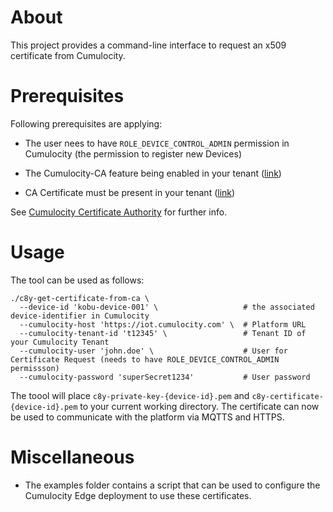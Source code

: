 # About

This project provides a command-line interface to request an x509 certificate from Cumulocity. 

# Prerequisites

Following prerequisites are applying:

* The user nees to have `ROLE_DEVICE_CONTROL_ADMIN` permission in Cumulocity (the permission to register new Devices)

* The Cumulocity-CA feature being enabled in your tenant ([link](https://cumulocity.com/docs/device-certificate-authentication/certificate-authority/#prerequisites))

* CA Certificate must be present in your tenant ([link](https://cumulocity.com/docs/device-certificate-authentication/certificate-authority/#creating-a-ca-certificate-via-the-ui))

See [Cumulocity Certificate Authority](https://cumulocity.com/docs/device-certificate-authentication/certificate-authority/) for further info.

# Usage

The tool can be used as follows:

```
./c8y-get-certificate-from-ca \
  --device-id 'kobu-device-001' \                   # the associated device-identifier in Cumulocity
  --cumulocity-host 'https://iot.cumulocity.com' \  # Platform URL
  --cumulocity-tenant-id 't12345' \                 # Tenant ID of your Cumulocity Tenant
  --cumulocity-user 'john.doe' \                    # User for Certificate Request (needs to have ROLE_DEVICE_CONTROL_ADMIN permissson)
  --cumulocity-password 'superSecret1234'           # User password
```

The toool will place `c8y-private-key-{device-id}.pem` and `c8y-certificate-{device-id}.pem` to your current working directory. The certificate can now be used to communicate with the platform via MQTTS and HTTPS. 

# Miscellaneous

* The examples folder contains a script that can be used to configure the Cumulocity Edge deployment to use these certificates.